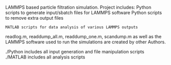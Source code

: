 LAMMPS based particle filtration simulation. Project includes:
	Python scripts to generate input/sbatch files for LAMMPS software
	Python scripts to remove extra output files

	MATLAB scripts for data analysis of various LAMMPS outputs

readlog.m, readdump_all.m, readdump_one.m, scandump.m as well as the LAMMPS software used to run the simulations are created by other Authors.

./Python includes all input generation and file manipulation scripts
./MATLAB includes all analysis scripts
